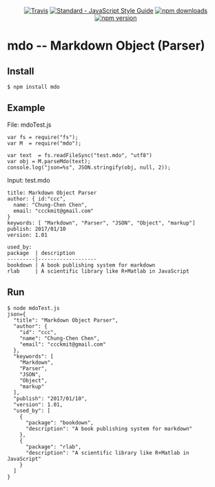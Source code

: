 <p align="center">
  <a href="https://travis-ci.org/ccckmit/mdo"><img src="https://img.shields.io/travis/ccckmit/mdo.svg" alt="Travis"></a>
  <a href="http://standardjs.com"><img src="https://img.shields.io/badge/code_style-standard-brightgreen.svg" alt="Standard - JavaScript Style Guide"></a>
  <a href="https://www.npmjs.com/package/mdo"><img src="https://img.shields.io/npm/dm/mdo.svg" alt="npm downloads"></a>
  <a href="https://www.npmjs.com/package/mdo"><img src="https://img.shields.io/npm/v/mdo.svg" alt="npm version"></a>
</p>

# mdo -- Markdown Object (Parser)

## Install

```
$ npm install mdo
```

## Example

File: mdoTest.js

```
var fs = require("fs");
var M  = require("mdo");

var text  = fs.readFileSync("test.mdo", "utf8")
var obj = M.parseMdo(text);
console.log("json=%s", JSON.stringify(obj, null, 2));
```

Input: test.mdo

```
title: Markdown Object Parser
author: { id:"ccc",
  name: "Chung-Chen Chen",
  email: "ccckmit@gmail.com"
}
keywords: [ "Markdown", "Parser", "JSON", "Object", "markup"]
publish: 2017/01/10
version: 1.01

used_by: 
package  | description
---------|-------------------
bookdown | A book publishing system for markdown
rlab     | A scientific library like R+Matlab in JavaScript
```

## Run 

```
$ node mdoTest.js
json={
  "title": "Markdown Object Parser",
  "author": {
    "id": "ccc",
    "name": "Chung-Chen Chen",
    "email": "ccckmit@gmail.com"
  },
  "keywords": [
    "Markdown",
    "Parser",
    "JSON",
    "Object",
    "markup"
  ],
  "publish": "2017/01/10",
  "version": 1.01,
  "used_by": [
    {
      "package": "bookdown",
      "description": "A book publishing system for markdown"
    },
    {
      "package": "rlab",
      "description": "A scientific library like R+Matlab in JavaScript"
    }
  ]
}
```




